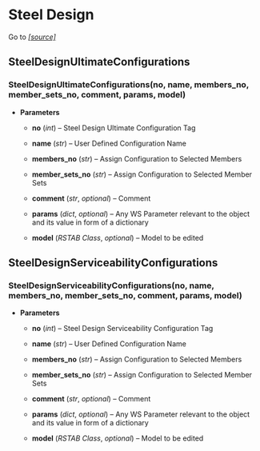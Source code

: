 # Steel Design

Go to *[[source]](https://github.com/Dlubal-Software/RSTAB_Python_Client/tree/main/RSTAB/SteelDesign)*

## SteelDesignUltimateConfigurations


### SteelDesignUltimateConfigurations(no, name, members_no, member_sets_no, comment, params, model)

* **Parameters**


    * **no** (*int*) – Steel Design Ultimate Configuration Tag


    * **name** (*str*) – User Defined Configuration Name


    * **members_no** (*str*) – Assign Configuration to Selected Members


    * **member_sets_no** (*str*) – Assign Configuration to Selected Member Sets


    * **comment** (*str*, *optional*) – Comment


    * **params** (*dict*, *optional*) – Any WS Parameter relevant to the object and its value in form of a dictionary


    * **model** (*RSTAB Class*, *optional*) – Model to be edited



## SteelDesignServiceabilityConfigurations


### SteelDesignServiceabilityConfigurations(no, name, members_no, member_sets_no, comment, params, model)

* **Parameters**


    * **no** (*int*) – Steel Design Serviceability Configuration Tag


    * **name** (*str*) – User Defined Configuration Name


    * **members_no** (*str*) – Assign Configuration to Selected Members


    * **member_sets_no** (*str*) – Assign Configuration to Selected Member Sets


    * **comment** (*str*, *optional*) – Comment


    * **params** (*dict*, *optional*) – Any WS Parameter relevant to the object and its value in form of a dictionary


    * **model** (*RSTAB Class*, *optional*) – Model to be edited
